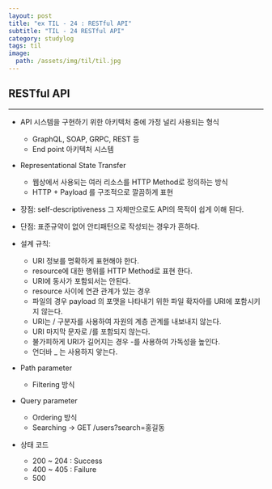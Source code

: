```yaml
---
layout: post
title: "ex TIL - 24 : RESTful API"
subtitle: "TIL - 24 RESTful API"
category: studylog
tags: til
image:
  path: /assets/img/til/til.jpg
---
```


<!-- more -->

## RESTful API

---

- API 시스템을 구현하기 위한 아키텍처 중에 가정 널리 사용되는 형식

  - GraphQL, SOAP, GRPC, REST 등
  - End point 아키텍처 시스템

- Representational State Transfer

  - 웹상에서 사용되는 여러 리소스를 HTTP Method로 정의하는 방식
  - HTTP + Payload 를 구조적으로 깔끔하게 표현

- 장점: self-descriptiveness 그 자체만으로도 API의 목적이 쉽게 이해 된다.

- 단점: 표준규약이 없어 안티패턴으로 작성되는 경우가 흔하다.

- 설계 규칙:

  - URI 정보를 명확하게 표현해야 한다.
  - resource에 대한 행위를 HTTP Method로 표현 한다.
  - URI에 동사가 포함되서는 안된다.
  - resource 사이에 연관 관계가 있는 경우
  - 파일의 경우 payload 의 포맷을 나타내기 위한 파일 확자아를 URI에 포함시키지 않는다.
  - URI는 / 구분자를 사용하여 자원의 계층 관계를 내보내지 않는다.
  - URI 마지막 문자로 /를 포함되지 않는다.
  - 불가피하게 URI가 길어지는 경우 -를 사용하여 가독성을 높인다.
  - 언더바 \_ 는 사용하지 앟는다.

- Path parameter

  - Filtering 방식

- Query parameter

  - Ordering 방식
  - Searching -> GET /users?search=홍길동

- 상태 코드
  - 200 ~ 204 : Success
  - 400 ~ 405 : Failure
  - 500
